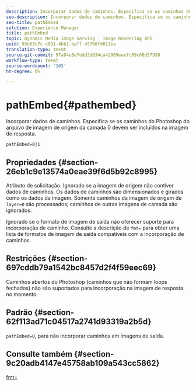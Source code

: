 ```yaml
---
description: Incorporar dados de caminhos. Especifica se os caminhos do Photoshop do arquivo de imagem de origem da camada 0 devem ser incluídos na imagem de resposta.
seo-description: Incorporar dados de caminhos. Especifica se os caminhos do Photoshop do arquivo de imagem de origem da camada 0 devem ser incluídos na imagem de resposta.
seo-title: pathEmbed
solution: Experience Manager
title: pathEmbed
topic: Dynamic Media Image Serving - Image Rendering API
uuid: 93e63c7c-c091-4bb1-baff-45706fd611ea
translation-type: tm+mt
source-git-commit: 97a84e8e7edd3d834ca42069eae7c09c00d57938
workflow-type: tm+mt
source-wordcount: '165'
ht-degree: 0%

---
```



# pathEmbed{#pathembed}

Incorporar dados de caminhos. Especifica se os caminhos do Photoshop do arquivo de imagem de origem da camada 0 devem ser incluídos na imagem de resposta.

`pathEmbed=0|1`

## Propriedades {#section-26eb1c9e13574a0eae39f6d5b92c8995}

Atributo de solicitação. Ignorado se a imagem de origem não contiver dados de caminhos. Os dados de caminhos são dimensionados e girados como os dados da imagem. Somente caminhos da imagem de origem de `layer=0` são processados; caminhos de outras imagens de camada são ignorados.

Ignorado se o formato de imagem de saída não oferecer suporte para incorporação de caminho. Consulte a descrição de `fmt=` para obter uma lista de formatos de imagem de saída compatíveis com a incorporação de caminhos.

## Restrições {#section-697cddb79a1542bc8457d2f4f59eec69}

Caminhos abertos do Photoshop (caminhos que não formam loops fechados) não são suportados para incorporação na imagem de resposta no momento.

## Padrão {#section-62f113ad71c04517a2741d93319a2b5d}

`pathEmbed=0`, para não incorporar caminhos em imagens de saída.

## Consulte também {#section-9c20adb4147e45758ab109a543cc5862}

[fmt=](../../../../../is-api/http-ref/image-serving-api-ref/c-http-protocol-reference/c-command-reference/r-is-http-fmt.md#reference-cdf10043423b45ba9fe15157fb3ae37a)
